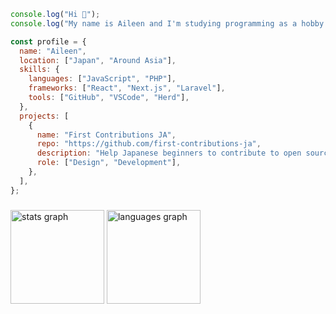 ```javascript
console.log("Hi 👋");
console.log("My name is Aileen and I'm studying programming as a hobby.");
```

```javascript
const profile = {
  name: "Aileen",
  location: ["Japan", "Around Asia"],
  skills: {
    languages: ["JavaScript", "PHP"],
    frameworks: ["React", "Next.js", "Laravel"],
    tools: ["GitHub", "VSCode", "Herd"],
  },
  projects: [
    {
      name: "First Contributions JA",
      repo: "https://github.com/first-contributions-ja",
      description: "Help Japanese beginners to contribute to open source projects",
      role: ["Design", "Development"],
    },
  ],
};
```

###

<div align="left">
  <img src="https://github-readme-stats.vercel.app/api?username=pss-aileen&hide_title=false&hide_rank=false&show_icons=true&include_all_commits=true&count_private=true&disable_animations=false&theme=dracula&locale=en&hide_border=false&order=1" height="150" alt="stats graph"  />
  <img src="https://github-readme-stats.vercel.app/api/top-langs?username=pss-aileen&locale=en&hide_title=false&layout=compact&card_width=320&langs_count=5&theme=dracula&hide_border=false&order=2" height="150" alt="languages graph"  />
</div>
